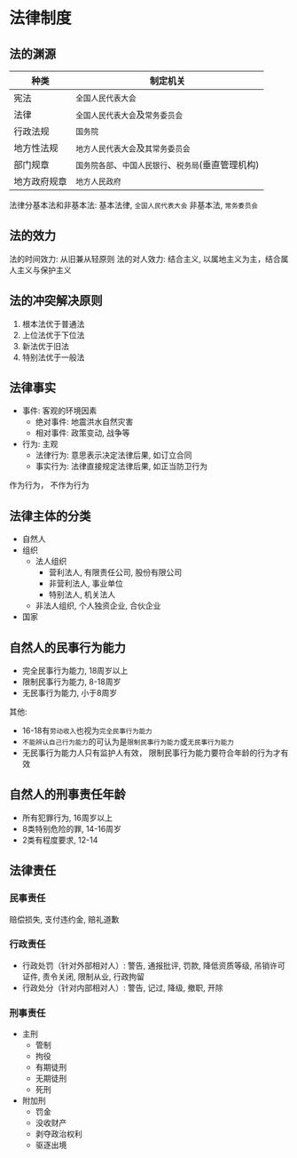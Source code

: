 # 法律制度

## 法的渊源
种类|制定机关
--|--
宪法|`全国人民代表大会`
法律|`全国人民代表大会`及`常务委员会`
行政法规|`国务院`
地方性法规|`地方人民代表大会`及`其常务委员会`
部门规章|`国务院各部`、`中国人民银行`、`税务局`(垂直管理机构)
地方政府规章|`地方人民政府`

法律分基本法和非基本法:
基本法律, `全国人民代表大会`
非基本法, `常务委员会`


## 法的效力
法的时间效力: 从旧兼从轻原则
法的对人效力: 结合主义, 以属地主义为主，结合属人主义与保护主义


## 法的冲突解决原则
1. 根本法优于普通法
2. 上位法优于下位法
3. 新法优于旧法
4. 特别法优于一般法

## 法律事实
- 事件: 客观的环境因素
    - 绝对事件: 地震洪水自然灾害
    - 相对事件: 政策变动, 战争等
- 行为: 主观
    - 法律行为: 意思表示决定法律后果, 如订立合同
    - 事实行为: 法律直接规定法律后果, 如正当防卫行为


作为行为， 不作为行为

## 法律主体的分类
- 自然人
- 组织
    - 法人组织
        - 营利法人, 有限责任公司, 股份有限公司
        - 非营利法人, 事业单位
        - 特别法人, 机关法人
    - 非法人组织, 个人独资企业, 合伙企业
- 国家


## 自然人的民事行为能力
- 完全民事行为能力, 18周岁以上
- 限制民事行为能力, 8-18周岁
- 无民事行为能力, 小于8周岁

其他:
- 16-18有`劳动收入`也视为`完全民事行为能力`
- `不能辨认自己行为能力`的可认为是`限制民事行为能力`或`无民事行为能力`
- 无民事行为能力人只有监护人有效， 限制民事行为能力要符合年龄的行为才有效

## 自然人的刑事责任年龄

- 所有犯罪行为, 16周岁以上
- 8类特别危险的罪, 14-16周岁
- 2类有程度要求, 12-14


## 法律责任



### 民事责任
赔偿损失, 支付违约金, 赔礼道歉
### 行政责任
- 行政处罚（针对外部相对人）: 警告, 通报批评, 罚款, 降低资质等级, 吊销许可证件, 责令关闭, 限制从业, 行政拘留
- 行政处分（针对内部相对人）: 警告, 记过, 降级, 撤职, 开除

### 刑事责任
- 主刑
    - 管制
    - 拘役
    - 有期徒刑
    - 无期徒刑
    - 死刑
- 附加刑
    - 罚金
    - 没收财产
    - 剥夺政治权利
    - 驱逐出境






